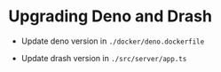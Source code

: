 # Upgrading Deno and Drash

* Update deno version in `./docker/deno.dockerfile`

* Update drash version in  `./src/server/app.ts`